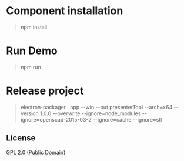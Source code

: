 # Component installation

> npm install 

# Run Demo

> npm run

#  Release project

> electron-packager . app --win --out presenterTool --arch=x64 --version 1.0.0 --overwrite --ignore=node_modules --ignore=openscad-2015-03-2 --ignore=cache --ignore=stl


## License

[GPL 2.0 (Public Domain)](LICENSE)
